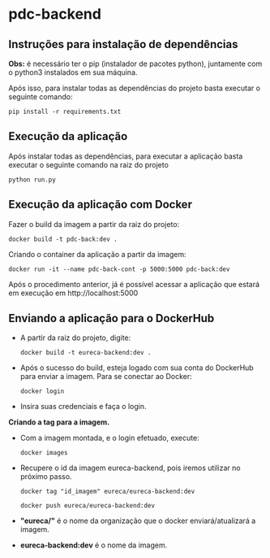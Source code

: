 # pdc-backend

## Instruções para instalação de dependências

**Obs:** é necessário ter o pip (instalador de pacotes python), juntamente com o python3 instalados em sua máquina.

Após isso, para instalar todas as dependências do projeto basta executar o seguinte comando:
```
pip install -r requirements.txt
```

## Execução da aplicação

Após instalar todas as dependências, para executar a aplicação basta executar o seguinte comando na raiz do projeto
```
python run.py
```

## Execução da aplicação com Docker

Fazer o build da imagem a partir da raiz do projeto:
```
docker build -t pdc-back:dev .
```

Criando o container da aplicação a partir da imagem:
```
docker run -it --name pdc-back-cont -p 5000:5000 pdc-back:dev
```

Após o procedimento anterior, já é possível acessar a aplicação que estará em execução em http://localhost:5000

## Enviando a aplicação para o DockerHub

- A partir da raiz do projeto, digite:

    `docker build -t eureca-backend:dev .`

- Após o sucesso do build, esteja logado com sua conta do DockerHub para enviar a imagem. Para se conectar ao Docker:

    `docker login`

- Insira suas credenciais e faça o login.

**Criando a tag para a imagem.**

- Com a imagem montada, e o login efetuado, execute:

    `docker images`

- Recupere o id da imagem eureca-backend, pois iremos utilizar no próximo passo.

    `docker tag "id_imagem" eureca/eureca-backend:dev`

    `docker push eureca/eureca-backend:dev`

- **"eureca/"** é o nome da organização que o docker enviará/atualizará a imagem.
- **eureca-backend:dev** é o nome da imagem.